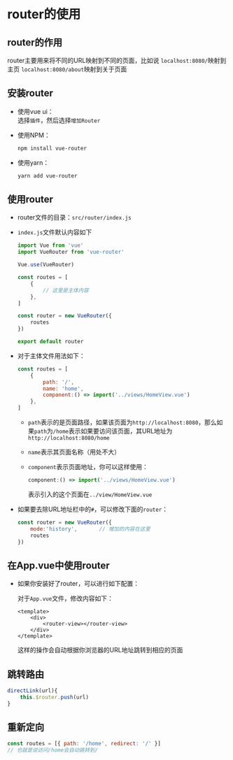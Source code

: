 # router的使用

## router的作用

router主要用来将不同的URL映射到不同的页面，比如说
`localhost:8080/`映射到主页
`localhost:8080/about`映射到关于页面

## 安装router

- 使用vue ui：  
  选择`插件`，然后选择`增加Router`

- 使用NPM：  
  ```bash
  npm install vue-router
  ```

- 使用yarn：  
  ```bash
  yarn add vue-router
  ```

## 使用router

- router文件的目录：`src/router/index.js`

- `index.js`文件默认内容如下

  ```javascript
  import Vue from 'vue'
  import VueRouter from 'vue-router'
  
  Vue.use(VueRouter)
  
  const routes = [
      {
          // 这里是主体内容
      },
  ]
  
  const router = new VueRouter({
      routes
  })
  
  export default router
  ```

- 对于主体文件用法如下：
  ```js
  const routes = [
      {
          path: '/',
          name: 'home',
          component:() => import('../views/HomeView.vue')
      },
  ]
  ```

  - `path`表示的是页面路径，如果该页面为`http://localhost:8080`，那么如果`path`为`/home`表示如果要访问该页面，其URL地址为`http://localhost:8080/home`

  - `name`表示其页面名称（用处不大）

  - `component`表示页面地址，你可以这样使用：

    ```js
    component:() => import('../views/HomeView.vue')
    ```

    表示引入的这个页面在`../view/HomeView.vue`

- 如果要去除URL地址栏中的`#`，可以修改下面的`router`：
  ```js
  const router = new VueRouter({
  	  mode:'history',		// 增加的内容在这里
      routes
  })
  ```


## 在App.vue中使用router

- 如果你安装好了router，可以进行如下配置：

  对于`App.vue`文件，修改内容如下：

  ```vue
  <template>
      <div>
          <router-view></router-view>
      </div>
  </template>
  ```
  
  这样的操作会自动根据你浏览器的URL地址跳转到相应的页面

## 跳转路由

```javascript
directLink(url){
	this.$router.push(url)
}
```

## 重新定向

```javascript
const routes = [{ path: '/home', redirect: '/' }]
// 也就是说访问/home会自动跳转到/
```

